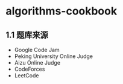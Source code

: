 # algorithms-cookbook

## 1.1 题库来源
- Google Code Jam
- Peking University Online Judge
- Aizu Online Judge
- CodeForces
- LeetCode